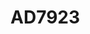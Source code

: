 # AD7923

```{devicetree} /wsshare/analog_work/vger/linux/Documentation/devicetree/bindings/iio/adc/adi,ad7923.yaml
```